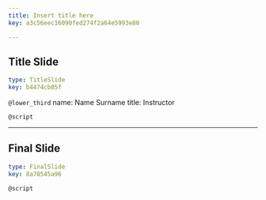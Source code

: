 ```yaml
---
title: Insert title here
key: a3c56eec16090fed274f2a64e5993e80

---
```

## Title Slide

```yaml
type: TitleSlide
key: b4474cb85f
```





`@lower_third`
name: Name Surname
title: Instructor

`@script`




---
## Final Slide

```yaml
type: FinalSlide
key: 8a78545a96
```






`@script`



